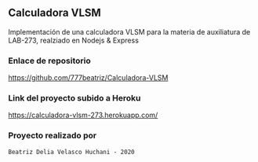 ## Calculadora VLSM

Implementación de una calculadora VLSM para la materia de auxiliatura de LAB-273, realziado en Nodejs & Express

### Enlace de repositorio

https://github.com/777beatriz/Calculadora-VLSM

### Link del proyecto subido a Heroku

https://calculadora-vlsm-273.herokuapp.com/

### Proyecto realizado por

```
Beatriz Delia Velasco Huchani - 2020
```
